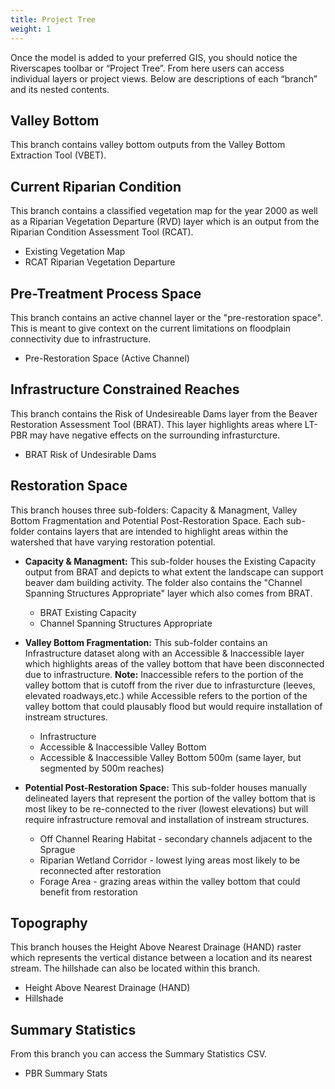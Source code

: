 ```yaml
---
title: Project Tree
weight: 1
---
```


Once the model is added to your preferred GIS, you should notice the Riverscapes toolbar or “Project Tree”. From here users can access individual layers or project views. Below are descriptions of each “branch” and its nested contents. 

## Valley Bottom 

This branch contains valley bottom outputs from the Valley Bottom Extraction Tool (VBET). 

## Current Riparian Condition 

This branch contains a classified vegetation map for the year 2000 as well as a Riparian Vegetation Departure (RVD) layer which is an output from the Riparian Condition Assessment Tool (RCAT). 

- Existing Vegetation Map 
- RCAT Riparian Vegetation Departure 

## Pre-Treatment Process Space 

This branch contains an active channel layer or the "pre-restoration space". This is meant to give context on the current limitations on floodplain connectivity due to infrastructure. 

- Pre-Restoration Space (Active Channel)

## Infrastructure Constrained Reaches 
This branch contains the Risk of Undesireable Dams layer from the Beaver Restoration Assessment Tool (BRAT). This layer highlights areas where LT-PBR may have negative effects on the surrounding infrasturcture. 

 - BRAT Risk of Undesirable Dams 

## Restoration Space 

This branch houses three sub-folders: Capacity & Managment, Valley Bottom Fragmentation and Potential Post-Restoration Space. Each sub-folder contains layers that are intended to highlight areas within the watershed that have varying restoration potential. 

- **Capacity & Managment:** This sub-folder houses the Existing Capacity output from BRAT and depicts to what extent the landscape can support beaver dam building activity. The folder also contains the "Channel Spanning Structures Appropriate" layer which also comes from BRAT. 

    - BRAT Existing Capacity 
    - Channel Spanning Structures Appropriate 
    
- **Valley Bottom Fragmentation:** This sub-folder contains an Infrastructure dataset along with an Accessible & Inaccessible layer which highlights areas of the valley bottom that have been disconnected due to infrastructure. **Note:** Inaccessible refers to the portion of the valley bottom that is cutoff from the river due to infrasturcture (leeves, elevated roadways,etc.) while Accessible refers to the portion of the valley bottom that could plausably flood but would require installation of instream structures.
  - Infrastructure
  - Accessible & Inaccessible Valley Bottom
  - Accessible & Inaccessible Valley Bottom 500m (same layer, but segmented by 500m reaches)
- **Potential Post-Restoration Space:** This sub-folder houses manually delineated layers that represent the portion of the valley bottom that is most likey to be re-connected to the river (lowest elevations) but will require infrastructure removal and installation of instream structures.
  - Off Channel Rearing Habitat - secondary channels adjacent to the Sprague 
  - Riparian Wetland Corridor - lowest lying areas most likely to be reconnected after restoration 
  - Forage Area - grazing areas within the valley bottom that could benefit from restoration

## Topography 

This branch houses the Height Above Nearest Drainage (HAND) raster which represents the vertical distance between a location and its nearest stream. The hillshade can also be located within this branch. 

- Height Above Nearest Drainage (HAND)
- Hillshade 

## Summary Statistics

From this branch you can access the Summary Statistics CSV. 

- PBR Summary Stats
